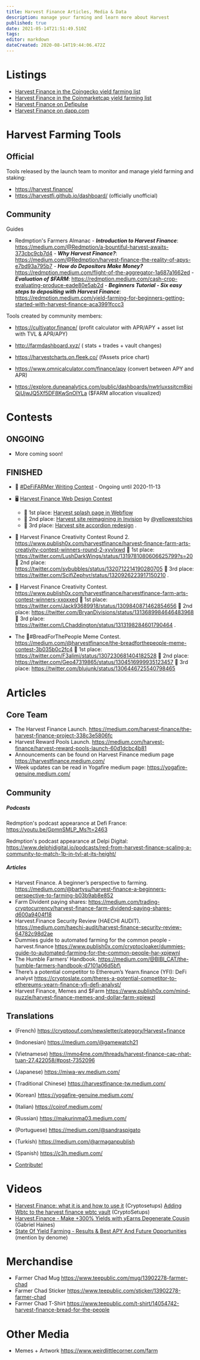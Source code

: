 ```yaml
---
title: Harvest Finance Articles, Media & Data
description: manage your farming and learn more about Harvest
published: true
date: 2021-05-14T21:51:49.510Z
tags: 
editor: markdown
dateCreated: 2020-08-14T19:44:06.472Z
---
```


# Listings

- [Harvest Finance in the Coingecko yield farming list](https://www.coingecko.com/en/yield-farming)
- [Harvest Finance in the Coinmarketcap yield farming list](https://coinmarketcap.com/yield-farming/)
- [Harvest Finance on Defipulse](https://defipulse.com/)
- [Harvest Finance on dapp.com](https://www.dapp.com/ja/app/harvest-finance)



# Harvest Farming Tools

## Official

Tools released by the launch team to monitor and manage yield farming and staking:

- https://harvest.finance/
- https://harvestfi.github.io/dashboard/ (officially unofficial)

## Community

Guides
- Redmption's Farmers Almanac
		- ***Introduction to Harvest Finance***: https://medium.com/@Redmption/a-bountiful-harvest-awaits-373cbc9cb7d4
		- ***Why Harvest Finance?***: https://medium.com/@Redmption/harvest-finance-the-reality-of-apys-e7bd93a795b7
		- ***How do Depositors Make Money?*** https://redmption.medium.com/flight-of-the-aggregator-1a687a1662ed
		- ***Evaluation of $FARM***: https://redmption.medium.com/cash-crop-evaluating-produce-eade80e5ab2d
        - ***Beginners Tutorial - Six easy steps to depositing with Harvest Finance***: https://redmption.medium.com/yield-farming-for-beginners-getting-started-with-harvest-finance-aca3991fccc3

Tools created by community members:
- https://cultivator.finance/ (profit calculator with APR/APY + asset list with TVL & APR/APY)
- http://farmdashboard.xyz/ ( stats + trades + vault changes)
- https://harvestcharts.on.fleek.co/ (fAssets price chart)

- https://www.omnicalculator.com/finance/apy (convert between APY and APR)
- https://explore.duneanalytics.com/public/dashboards/nwtrluxssitcm8ipiQjUjwJQ5Xf5DF8KwSnOlYLa ($FARM allocation visualized)

# Contests
## ONGOING

- More coming soon!

## FINISHED

- :pencil:  [#DeFiFARMer Writing Contest](https://www.publish0x.com/publish0x-contests/defifarmer-writing-contest-and-giveaway-900-dollars-in-dolla-xqojggd) - Ongoing until 2020-11-13

- 🖥️ [Harvest Finance Web Design Contest](https://www.publish0x.com/harvestfinance/harvest-finance-web-design-contest-winners-xqorxee)
  - 🥇 1st place: [Harvest splash page in Webflow](https://harvest-finance.webflow.io/)
  - 🥈 2nd place: [Harvest site reimagining in Invision](https://yellow118039.invisionapp.com/console/share/W31PYAZZS4) by [@yellowestchips](https://twitter.com/yellowestchips)
  - 🥉 3rd place: [Harvest site accordion redesign](https://i.imgur.com/fzN44e0.png)
.
- 🎉 Harvest Finance Creativity Contest Round 2. https://www.publish0x.com/harvestfinance/harvest-finance-farm-arts-creativity-contest-winners-round-2-xyvlxwd
🥇 1st place: https://twitter.com/LushDarkWings/status/1319781080606625799?s=20
🥈 2nd place: https://twitter.com/svbubbles/status/1320712214190280705
🥉 3rd place: https://twitter.com/ScifiZephyr/status/1320926223917150210
.
- 🎉 Harvest Finance Creativity Contest. https://www.publish0x.com/harvestfinance/harvestfinance-farm-arts-contest-winners-xxoxxed
🥇 1st place: https://twitter.com/Jack93689918/status/1309840871462854656
🥈 2nd place: https://twitter.com/BryanDivisions/status/1313689984646483968
🥉 3rd place: https://twitter.com/LChaddington/status/1313198284601790464
.
- The 🥖#BreadForThePeople Meme Contest. https://medium.com/@harvestfinance/the-breadforthepeople-meme-contest-3b035b0c2fc4
🥇 1st place: https://twitter.com/F3alimi/status/1307230681404182528
🥈 2nd place: https://twitter.com/Geo47319865/status/1304516999935123457
🥉 3rd place: https://twitter.com/blujunk/status/1306446725540798465





# Articles

## Core Team
- The Harvest Finance Launch. https://medium.com/harvest-finance/the-harvest-finance-project-338c3e5806fc
- Harvest Reward Pools Launch. https://medium.com/harvest-finance/harvest-reward-pools-launch-60d1dcbc4b81
- Announcements can be found on Harvest Finance medium page https://harvestfinance.medium.com/
- Week updates can be read in Yogafire medium page: https://yogafire-genuine.medium.com/


## Community
##### Podcasts
Redmption's podcast appearance at Defi France: https://youtu.be/GpmnSMLP_Ms?t=2463

Redmption's podcast appearance at Delpi Digital: https://www.delphidigital.io/podcasts/red-from-harvest-finance-scaling-a-community-to-match-1b-in-tvl-at-its-height/


##### Articles
- Harvest Finance. A beginner’s perspective to farming. https://medium.com/@bartysu/harvest-finance-a-beginners-perspective-to-farming-b03b9ab8e852
- Farm Divident paying shares: https://medium.com/trading-cryptocurrency/harvest-finance-farm-dividend-paying-shares-d600a9404f18
- Harvest.Finance Security Review (HAECHI AUDIT). https://medium.com/haechi-audit/harvest-finance-security-review-64782c98d2ae
- Dummies guide to automated farming for the common people - harvest.finance https://www.publish0x.com/cryptocloaker/dummies-guide-to-automated-farming-for-the-common-people-har-xpjewnl
- The Humble Farmers’ Handbook. https://medium.com/@BIBI_CAT/the-humble-farmers-handbook-d7101a06d5bf\
- There’s a potential competitor to Ethereum’s Yearn.finance (YFI): DeFi analyst https://cryptoslate.com/theres-a-potential-competitor-to-ethereums-yearn-finance-yfi-defi-analyst/
- Harvest Finance, Memes and $Farm https://www.publish0x.com/mind-puzzle/harvest-finance-memes-and-dollar-farm-xpjewzl

## Translations
- (French) https://cryptoouf.com/newsletter/category/Harvest+finance
- (Indonesian) https://medium.com/@gamewatch21
- (Vietnamese) https://mmo4me.com/threads/harvest-finance-cap-nhat-tuan-27.422058/#post-7352096
- (Japanese) https://miwa-wv.medium.com/
- (Traditional Chinese) https://harvestfinance-tw.medium.com/
- (Korean) https://yogafire-genuine.medium.com/
- (Italian) https://coirof.medium.com/
- (Russian) https://makurinma03.medium.com/
- (Portuguese) https://medium.com/@sandraspigato
- (Turkish) https://medium.com/@armaganpublish
- (Spanish) https://c3h.medium.com/

- [Contribute!](/contribute)

# Videos
- [Harvest Finance: what it is and how to use it](https://youtu.be/-smwjTROfmw) (Cryptosetups)
[Adding Wbtc to the harvest finance wbtc vault](https://odysee.com/@Crypto-Setups:c/Adding-Wbtc-to-the-harvest-finance-wbtc-vault-:7?r=3aA1dgK5aTsvGTe8qNDGyYhDNahgncms) (CryptoSetups) 
- [Harvest.Finance - Make +300% Yields with yEarns Degenerate Cousin](https://www.youtube.com/watch?v=wmP2fGKUJG8) (Gabriel Haines)
- [State Of Yield Farming - Results & Best APY And Future Opportunities
](https://www.youtube.com/watch?v=vrOlFGavRBs&t=510) (mention by denome)

# Merchandise
- Farmer Chad Mug https://www.teepublic.com/mug/13902278-farmer-chad
- Farmer Chad Sticker https://www.teepublic.com/sticker/13902278-farmer-chad
- Farmer Chad T-Shirt https://www.teepublic.com/t-shirt/14054742-harvest-finance-bread-for-the-people

# Other Media
- Memes + Artwork https://www.weirdlittlecorner.com/farm 